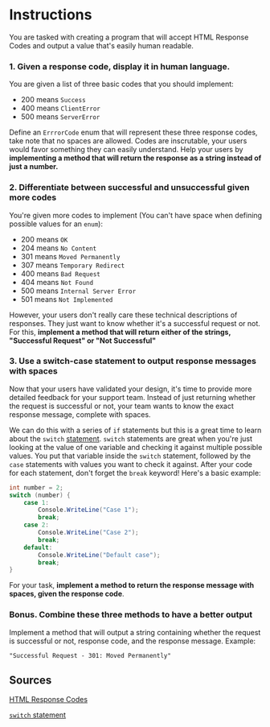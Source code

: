 # Instructions

You are tasked with creating a program that will accept HTML Response Codes and output a value that's easily human readable.

### 1. Given a response code, display it in human language.

You are given a list of three basic codes that you should implement:
- 200 means `Success`
- 400 means `ClientError`
- 500 means `ServerError`

Define an `ErrrorCode` enum that will represent these three response codes, take note that no spaces are allowed. Codes are inscrutable, your users would favor something they can easily understand. Help your users by **implementing a method that will return the response as a string instead of just a number.**

### 2. Differentiate between successful and unsuccessful given more codes

You're given more codes to implement (You can't have space when defining possible values for an `enum`):
- 200 means `OK`
- 204 means `No Content`
- 301 means `Moved Permanently`
- 307 means `Temporary Redirect`
- 400 means `Bad Request`
- 404 means `Not Found`
- 500 means `Internal Server Error`
- 501 means `Not Implemented`

However, your users don't really care these technical descriptions of responses. They just want to know whether it's a successful request or not. For this, **implement a method that will return either of the strings, "Successful Request" or "Not Successful"**

### 3. Use a switch-case statement to output response messages with spaces

Now that your users have validated your design, it's time to provide more detailed feedback for your support team. Instead of just returning whether the request is successful or not, your team wants to know the exact response message, complete with spaces.

We can do this with a series of `if` statements but this is a great time to learn about the `switch` [statement](https://docs.microsoft.com/en-us/dotnet/csharp/language-reference/keywords/switch). `switch` statements are great when you're just looking at the value of one variable and checking it against multiple possible values. You put that variable inside the `switch` statement, followed by the `case` statements with values you want to check it against. After your code for each statement, don't forget the `break` keyword! Here's a basic example:

```csharp
int number = 2;
switch (number) {
    case 1:
        Console.WriteLine("Case 1");
        break;
    case 2:
        Console.WriteLine("Case 2");
        break;
    default:
        Console.WriteLine("Default case");
        break; 
}
```

For your task, **implement a method to return the response message with spaces, given the response code**.

### Bonus. Combine these three methods to have a better output

Implement a method that will output a string containing whether the request is successful or not, response code, and the response message. Example:

`"Successful Request - 301: Moved Permanently"`

## Sources
[HTML Response Codes](https://restfulapi.net/http-status-codes/)

[`switch` statement](https://docs.microsoft.com/en-us/dotnet/csharp/language-reference/keywords/switch)
